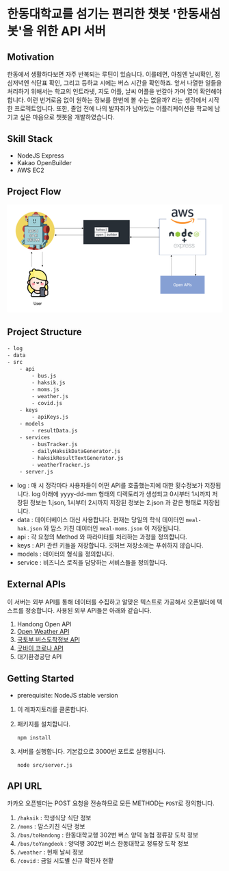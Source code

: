 # 한동대학교를 섬기는 편리한 챗봇 '한동새섬봇'을 위한 API 서버

## Motivation

한동에서 생활하다보면 자주 반복되는 루틴이 있습니다. 이를테면, 아침엔 날씨확인, 점심저녁엔 식단표 확인, 그리고 등하교 시에는 버스 시간을 확인하죠. 앞서 나열한 일들을 처리하기 위해서는 학교의 인트라넷, 지도 어플, 날씨 어플을 번갈아 가며 열어 확인해야 합니다. 이런 번거로움 없이 원하는 정보를 한번에 볼 수는 없을까? 라는 생각에서 시작한 프로젝트입니다. 또한, 졸업 전에 나의 발자취가 남아있는 어플리케이션을 학교에 남기고 싶은 마음으로 챗봇을 개발하였습니다.

## Skill Stack

- NodeJS Express
- Kakao OpenBuilder
- AWS EC2

## Project Flow

![workflow](img/work-flow.png)

## Project Structure

```
- log
- data
- src
    - api
        - bus.js
        - haksik.js
        - moms.js
        - weather.js
        - covid.js
    - keys
        - apiKeys.js
    - models
        - resultData.js
    - services
        - busTracker.js
        - dailyHaksikDataGenerator.js
        - haksikResultTextGenerator.js
        - weatherTracker.js
    - server.js
```

- log : 매 시 정각마다 사용자들이 어떤 API를 호출했는지에 대한 횟수정보가 저장됩니다. log 아래에 yyyy-dd-mm 형태의 디렉토리가 생성되고 0시부터 1시까지 저장된 정보는 1.json, 1시부터 2시까지 저장된 정보는 2.json 과 같은 형태로 저장됩니다.
- data : 데이터베이스 대신 사용합니다. 현재는 당일의 학식 데이터인 `meal-hak.json` 와 맘스 키친 데이터인 `meal-moms.json` 이 저장됩니다.
- api : 각 요청의 Method 와 파라미터를 처리하는 과정을 정의합니다.
- keys : API 관련 키들을 저장합니다. 깃허브 저장소에는 푸쉬하지 않습니다.
- models : 데이터의 형식을 정의합니다.
- service : 비즈니스 로직을 담당하는 서비스들을 정의합니다.

## External APIs

이 서버는 외부 API를 통해 데이터를 수집하고 알맞은 텍스트로 가공해서 오픈빌더에 텍스트를 정송합니다. 사용된 외부 API들은 아래와 같습니다.

1. Handong Open API
2. [Open Weather API](https://openweathermap.org/api)
3. [국토부 버스도착정보 API](https://data.go.kr/data/15000757/openapi.do)
4. [굿바이 코로나 API](https://api.corona-19.kr/)
5. 대기환경공단 API

## Getting Started

- prerequisite: NodeJS stable version

1. 이 레파지토리를 클론합니다.
2. 패키지를 설치합니다.

   ```
   npm install
   ```

3. 서버를 실행합니다. 기본값으로 3000번 포트로 실행됩니다.

   ```
   node src/server.js
   ```

## API URL

카카오 오픈빌더는 POST 요청을 전송하므로 모든 METHOD는 `POST`로 정의합니다.

1. `/haksik` : 학생식당 식단 정보
2. `/moms` : 맘스키친 식단 정보
3. `/bus/toHandong` : 한동대학교행 302번 버스 양덕 농협 정류장 도착 정보
4. `/bus/toYangdeok` : 양덕행 302번 버스 한동대학교 정류장 도착 정보
5. `/weather` : 현재 날씨 정보
6. `/covid` : 금일 시도별 신규 확진자 현황
